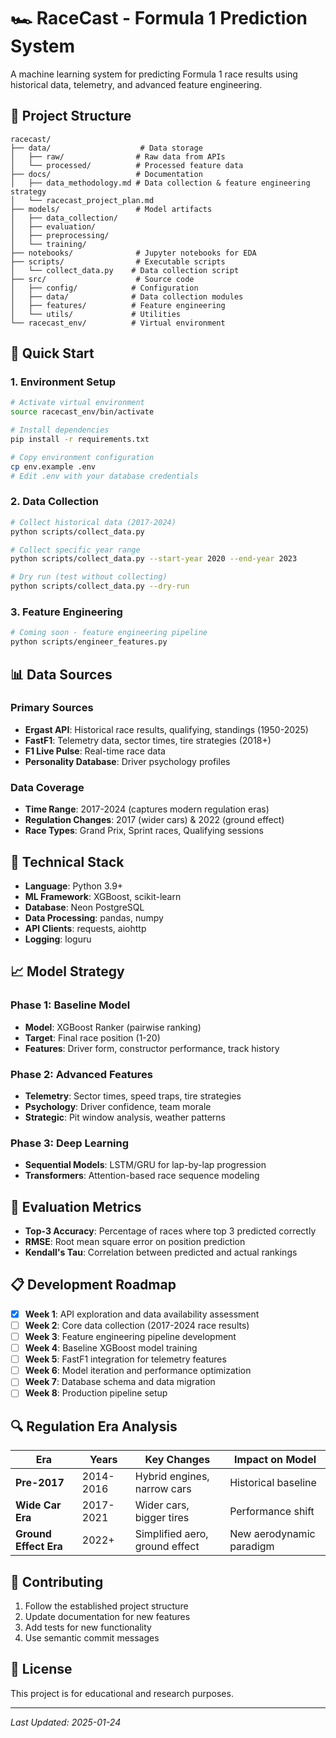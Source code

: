 # 🏎️ RaceCast - Formula 1 Prediction System

A machine learning system for predicting Formula 1 race results using historical data, telemetry, and advanced feature engineering.

## 📁 Project Structure

```
racecast/
├── data/                    # Data storage
│   ├── raw/                # Raw data from APIs
│   └── processed/          # Processed feature data
├── docs/                   # Documentation
│   ├── data_methodology.md # Data collection & feature engineering strategy
│   └── racecast_project_plan.md
├── models/                 # Model artifacts
│   ├── data_collection/
│   ├── evaluation/
│   ├── preprocessing/
│   └── training/
├── notebooks/              # Jupyter notebooks for EDA
├── scripts/                # Executable scripts
│   └── collect_data.py    # Data collection script
├── src/                    # Source code
│   ├── config/            # Configuration
│   ├── data/              # Data collection modules
│   ├── features/          # Feature engineering
│   └── utils/             # Utilities
└── racecast_env/          # Virtual environment
```

## 🚀 Quick Start

### 1. Environment Setup

```bash
# Activate virtual environment
source racecast_env/bin/activate

# Install dependencies
pip install -r requirements.txt

# Copy environment configuration
cp env.example .env
# Edit .env with your database credentials
```

### 2. Data Collection

```bash
# Collect historical data (2017-2024)
python scripts/collect_data.py

# Collect specific year range
python scripts/collect_data.py --start-year 2020 --end-year 2023

# Dry run (test without collecting)
python scripts/collect_data.py --dry-run
```

### 3. Feature Engineering

```bash
# Coming soon - feature engineering pipeline
python scripts/engineer_features.py
```

## 📊 Data Sources

### Primary Sources
- **Ergast API**: Historical race results, qualifying, standings (1950-2025)
- **FastF1**: Telemetry data, sector times, tire strategies (2018+)
- **F1 Live Pulse**: Real-time race data
- **Personality Database**: Driver psychology profiles

### Data Coverage
- **Time Range**: 2017-2024 (captures modern regulation eras)
- **Regulation Changes**: 2017 (wider cars) & 2022 (ground effect)
- **Race Types**: Grand Prix, Sprint races, Qualifying sessions

## 🔧 Technical Stack

- **Language**: Python 3.9+
- **ML Framework**: XGBoost, scikit-learn
- **Database**: Neon PostgreSQL
- **Data Processing**: pandas, numpy
- **API Clients**: requests, aiohttp
- **Logging**: loguru

## 📈 Model Strategy

### Phase 1: Baseline Model
- **Model**: XGBoost Ranker (pairwise ranking)
- **Target**: Final race position (1-20)
- **Features**: Driver form, constructor performance, track history

### Phase 2: Advanced Features
- **Telemetry**: Sector times, speed traps, tire strategies
- **Psychology**: Driver confidence, team morale
- **Strategic**: Pit window analysis, weather patterns

### Phase 3: Deep Learning
- **Sequential Models**: LSTM/GRU for lap-by-lap progression
- **Transformers**: Attention-based race sequence modeling

## 🎯 Evaluation Metrics

- **Top-3 Accuracy**: Percentage of races where top 3 predicted correctly
- **RMSE**: Root mean square error on position prediction
- **Kendall's Tau**: Correlation between predicted and actual rankings

## 📋 Development Roadmap

- [x] **Week 1**: API exploration and data availability assessment
- [ ] **Week 2**: Core data collection (2017-2024 race results)
- [ ] **Week 3**: Feature engineering pipeline development
- [ ] **Week 4**: Baseline XGBoost model training
- [ ] **Week 5**: FastF1 integration for telemetry features
- [ ] **Week 6**: Model iteration and performance optimization
- [ ] **Week 7**: Database schema and data migration
- [ ] **Week 8**: Production pipeline setup

## 🔍 Regulation Era Analysis

| Era | Years | Key Changes | Impact on Model |
|-----|-------|-------------|-----------------|
| **Pre-2017** | 2014-2016 | Hybrid engines, narrow cars | Historical baseline |
| **Wide Car Era** | 2017-2021 | Wider cars, bigger tires | Performance shift |
| **Ground Effect Era** | 2022+ | Simplified aero, ground effect | New aerodynamic paradigm |

## 📝 Contributing

1. Follow the established project structure
2. Update documentation for new features
3. Add tests for new functionality
4. Use semantic commit messages

## 📄 License

This project is for educational and research purposes.

---

*Last Updated: 2025-01-24*
